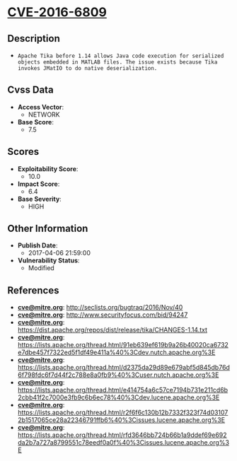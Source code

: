 
# [CVE-2016-6809](https://cve.mitre.org/cgi-bin/cvename.cgi?name=CVE-2016-6809)

## Description

- `Apache Tika before 1.14 allows Java code execution for serialized objects embedded in MATLAB files. The issue exists because Tika invokes JMatIO to do native deserialization.`

## Cvss Data

- **Access Vector**:
  - NETWORK
- **Base Score**:
  - 7.5

## Scores

- **Exploitability Score**:
  - 10.0
- **Impact Score**:
  - 6.4
- **Base Severity**:
  - HIGH

## Other Information

- **Publish Date**:
  - 2017-04-06 21:59:00
- **Vulnerability Status**:
  - Modified

## References

- **cve@mitre.org**: http://seclists.org/bugtraq/2016/Nov/40
- **cve@mitre.org**: http://www.securityfocus.com/bid/94247
- **cve@mitre.org**: https://dist.apache.org/repos/dist/release/tika/CHANGES-1.14.txt
- **cve@mitre.org**: https://lists.apache.org/thread.html/91eb639ef619b9a26b40020ca6732e7dbe457f7322ed5f1df49e411a%40%3Cdev.nutch.apache.org%3E
- **cve@mitre.org**: https://lists.apache.org/thread.html/d2375da29d89e679abf5d845db76d6f798fdc6f7d44f2c788e8a0fb9%40%3Cuser.nutch.apache.org%3E
- **cve@mitre.org**: https://lists.apache.org/thread.html/e414754a6c57ce7194b731e211cd6b2cbb41f2c7000e3fb9c6b6ec78%40%3Cdev.lucene.apache.org%3E
- **cve@mitre.org**: https://lists.apache.org/thread.html/r2f6f6c130b12b7332f323f74d031072b1517065ce28a22346791ffb6%40%3Cissues.lucene.apache.org%3E
- **cve@mitre.org**: https://lists.apache.org/thread.html/rfd3646bb724b66b1a9ddef69e692da2b7a727a8799551c78eedf0a0f%40%3Cissues.lucene.apache.org%3E
